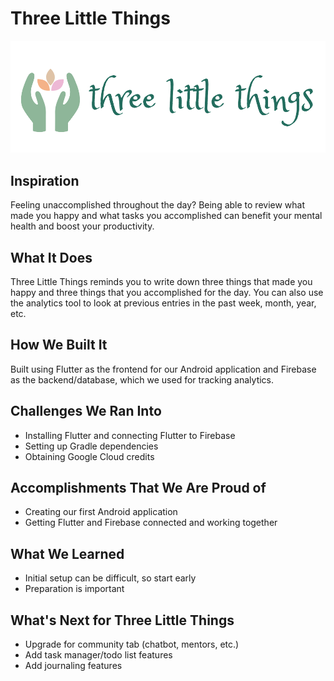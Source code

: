 # Three Little Things
![alt logo](images/horizontal-logo.png)

## Inspiration
Feeling unaccomplished throughout the day? Being able to review what made you happy and what tasks you accomplished can benefit your mental health and boost your productivity.

## What It Does
Three Little Things reminds you to write down three things that made you happy and three things that you accomplished for the day. You can also use the analytics tool to look at previous entries in the past week, month, year, etc.

## How We Built It
Built using Flutter as the frontend for our Android application and Firebase as the backend/database, which we used for tracking analytics.

## Challenges We Ran Into
- Installing Flutter and connecting Flutter to Firebase
- Setting up Gradle dependencies
- Obtaining Google Cloud credits

## Accomplishments That We Are Proud of
- Creating our first Android application
- Getting Flutter and Firebase connected and working together

## What We Learned
- Initial setup can be difficult, so start early
- Preparation is important

## What's Next for Three Little Things
- Upgrade for community tab (chatbot, mentors, etc.)
- Add task manager/todo list features
- Add journaling features